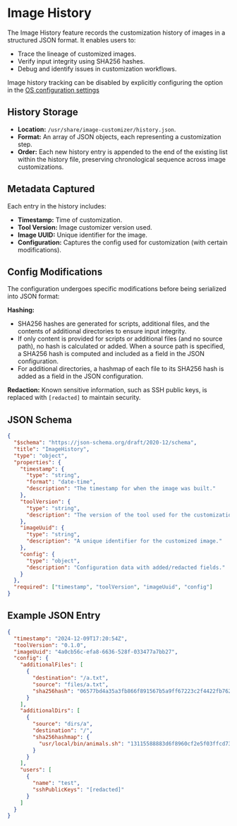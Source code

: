 # Image History

The Image History feature records the customization history of images in a
structured JSON format. It enables users to:

- Trace the lineage of customized images.
- Verify input integrity using SHA256 hashes.
- Debug and identify issues in customization workflows.

Image history tracking can be disabled by explicitly configuring the option in
the [OS configuration settings](../api/configuration/os.md)

## History Storage

- **Location:** `/usr/share/image-customizer/history.json`.
- **Format:** An array of JSON objects, each representing a customization step.
- **Order:** Each new history entry is appended to the end of the existing list
  within the history file, preserving chronological sequence across image
  customizations.

## Metadata Captured

Each entry in the history includes:

- **Timestamp:** Time of customization.
- **Tool Version:** Image customizer version used.
- **Image UUID:** Unique identifier for the image.
- **Configuration:** Captures the config used for customization (with certain
  modifications).

## Config Modifications

The configuration undergoes specific modifications before being serialized into
JSON format:

**Hashing:**

- SHA256 hashes are generated for scripts, additional files, and the contents of
  additional directories to ensure input integrity.
- If only content is provided for scripts or additional files (and no source
  path), no hash is calculated or added. When a source path is specified, a
  SHA256 hash is computed and included as a field in the JSON configuration.
- For additional directories, a hashmap of each file to its SHA256 hash is added
  as a field in the JSON configuration.

**Redaction:** Known sensitive information, such as SSH public keys, is replaced
with `[redacted]` to maintain security.

## JSON Schema

```json
{
  "$schema": "https://json-schema.org/draft/2020-12/schema",
  "title": "ImageHistory",
  "type": "object",
  "properties": {
    "timestamp": {
      "type": "string",
      "format": "date-time",
      "description": "The timestamp for when the image was built."
    },
    "toolVersion": {
      "type": "string",
      "description": "The version of the tool used for the customization."
    },
    "imageUuid": {
      "type": "string",
      "description": "A unique identifier for the customized image."
    },
    "config": {
      "type": "object",
      "description": "Configuration data with added/redacted fields."
    }
  },
  "required": ["timestamp", "toolVersion", "imageUuid", "config"]
}
```

## Example JSON Entry

```json
{
  "timestamp": "2024-12-09T17:20:54Z",
  "toolVersion": "0.1.0",
  "imageUuid": "4a0cb56c-efa8-6636-528f-033477a7bb27",
  "config": {
    "additionalFiles": [
      {
        "destination": "/a.txt",
        "source": "files/a.txt",
        "sha256hash": "06577bd4a35a3fb866f891567b5a9ff67223c2f4422fb7629836d0cadb603ed3"
      }
    ],
    "additionalDirs": [
      {
        "source": "dirs/a",
        "destination": "/",
        "sha256hashmap": {
          "usr/local/bin/animals.sh": "13115588883d6f8960cf2e5f03ffcd73babcbb8da69789683715911487c8b1b6"
        }
      }
    ],
    "users": [
      {
        "name": "test",
        "sshPublicKeys": "[redacted]"
      }
    ]
  }
}
```
